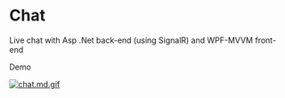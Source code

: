 # Chat
Live chat with Asp .Net back-end (using SignalR) and WPF-MVVM front-end

Demo

[![chat.md.gif](https://s6.gifyu.com/images/chat.md.gif)](https://gifyu.com/image/Os0t)

